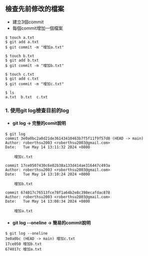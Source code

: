 ## 檢查先前修改的檔案
- 建立3個commit
- 每個commit增加一個檔案

```
$ touch a.txt
$ git add a.txt
$ git commit -m "增加a.txt"

$ touch b.txt
$ git add b.txt
$ git commit -m "增加b.txt"

$ touch c.txt
$ git add c.txt
$ git commit -m "增加c.txt"

$ ls
a.txt  b.txt  c.txt
```

### 1. 使用git log檢查目前的log
- #### git log -> 完整的comit說明

```
$ git log
commit 3e0a0bc2a0d21de36143410463b7f5f11f9f57d8 (HEAD -> main)
Author: roberthsu2003 <roberthsu2003@gmail.com>
Date:   Tue May 14 13:11:32 2024 +0800

    增加c.txt

commit 17ce0507430c6e02b38a133d414ae316447c493a
Author: roberthsu2003 <roberthsu2003@gmail.com>
Date:   Tue May 14 13:10:24 2024 +0800

    增加b.txt

commit 674017c76513fce78f1a64b2e8c398ecafdac878
Author: roberthsu2003 <roberthsu2003@gmail.com>
Date:   Tue May 14 13:08:34 2024 +0800

    增加a.txt

```

- #### git log --oneline -> 簡易的commit說明

```
$ git log --oneline
3e0a0bc (HEAD -> main) 增加c.txt
17ce050 增加b.txt
674017c 增加a.txt
```